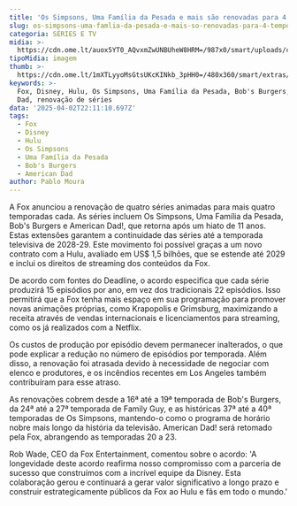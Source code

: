 ```yaml
---
title: 'Os Simpsons, Uma Família da Pesada e mais são renovadas para 4 temporadas'
slug: os-simpsons-uma-famlia-da-pesada-e-mais-so-renovadas-para-4-temporadas
categoria: SÉRIES E TV
midia: >-
  https://cdn.ome.lt/auox5YT0_AQvxmZwUNBUheW8HRM=/987x0/smart/uploads/conteudo/fotos/Design_sem_nome_-_2025-04-02T182801.804.png
tipoMidia: imagem
thumb: >-
  https://cdn.ome.lt/1mXTLyyoMsGtsUKcKINkb_3pHH0=/480x360/smart/extras/conteudos/Design_sem_nome_-_2025-04-02T182801.804.png
keywords: >-
  Fox, Disney, Hulu, Os Simpsons, Uma Família da Pesada, Bob's Burgers, American
  Dad, renovação de séries
data: '2025-04-02T22:11:10.697Z'
tags:
  - Fox
  - Disney
  - Hulu
  - Os Simpsons
  - Uma Família da Pesada
  - Bob's Burgers
  - American Dad
author: Pablo Moura
---
```


A Fox anunciou a renovação de quatro séries animadas para mais quatro temporadas cada. As séries incluem Os Simpsons, Uma Família da Pesada, Bob's Burgers e American Dad!, que retorna após um hiato de 11 anos. Estas extensões garantem a continuidade das séries até a temporada televisiva de 2028-29. Este movimento foi possível graças a um novo contrato com a Hulu, avaliado em US$ 1,5 bilhões, que se estende até 2029 e inclui os direitos de streaming dos conteúdos da Fox. 

De acordo com fontes do Deadline, o acordo especifica que cada série produzirá 15 episódios por ano, em vez dos tradicionais 22 episódios. Isso permitirá que a Fox tenha mais espaço em sua programação para promover novas animações próprias, como Krapopolis e Grimsburg, maximizando a receita através de vendas internacionais e licenciamentos para streaming, como os já realizados com a Netflix. 

Os custos de produção por episódio devem permanecer inalterados, o que pode explicar a redução no número de episódios por temporada. Além disso, a renovação foi atrasada devido à necessidade de negociar com elenco e produtores, e os incêndios recentes em Los Angeles também contribuíram para esse atraso. 

As renovações cobrem desde a 16ª até a 19ª temporada de Bob's Burgers, da 24ª até a 27ª temporada de Family Guy, e as históricas 37ª até a 40ª temporadas de Os Simpsons, mantendo-o como o programa de horário nobre mais longo da história da televisão. American Dad! será retomado pela Fox, abrangendo as temporadas 20 a 23. 

Rob Wade, CEO da Fox Entertainment, comentou sobre o acordo: 'A longevidade deste acordo reafirma nosso compromisso com a parceria de sucesso que construímos com a incrível equipe da Disney. Esta colaboração gerou e continuará a gerar valor significativo a longo prazo e construir estrategicamente públicos da Fox ao Hulu e fãs em todo o mundo.'
